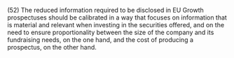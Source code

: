 (52) The reduced information required to be disclosed in EU Growth prospectuses should be calibrated in a way that focuses on information that is material and relevant when investing in the securities offered, and on the need to ensure proportionality between the size of the company and its fundraising needs, on the one hand, and the cost of producing a prospectus, on the other hand.
